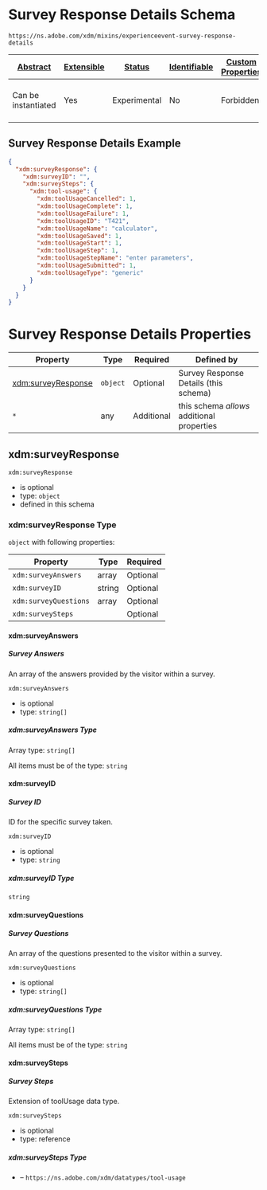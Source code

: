 
# Survey Response Details Schema

```
https://ns.adobe.com/xdm/mixins/experienceevent-survey-response-details
```



| [Abstract](../../../abstract.md) | [Extensible](../../../extensions.md) | [Status](../../../status.md) | [Identifiable](../../../id.md) | [Custom Properties](../../../extensions.md) | [Additional Properties](../../../extensions.md) | Defined In |
|----------------------------------|--------------------------------------|------------------------------|--------------------------------|---------------------------------------------|-------------------------------------------------|------------|
| Can be instantiated | Yes | Experimental | No | Forbidden | Permitted | [mixins/experience-event/experienceevent-survey-response-details.schema.json](mixins/experience-event/experienceevent-survey-response-details.schema.json) |

## Survey Response Details Example
```json
{
  "xdm:surveyResponse": {
    "xdm:surveyID": "",
    "xdm:surveySteps": {
      "xdm:tool-usage": {
        "xdm:toolUsageCancelled": 1,
        "xdm:toolUsageComplete": 1,
        "xdm:toolUsageFailure": 1,
        "xdm:toolUsageID": "T421",
        "xdm:toolUsageName": "calculator",
        "xdm:toolUsageSaved": 1,
        "xdm:toolUsageStart": 1,
        "xdm:toolUsageStep": 1,
        "xdm:toolUsageStepName": "enter parameters",
        "xdm:toolUsageSubmitted": 1,
        "xdm:toolUsageType": "generic"
      }
    }
  }
}
```

# Survey Response Details Properties

| Property | Type | Required | Defined by |
|----------|------|----------|------------|
| [xdm:surveyResponse](#xdmsurveyresponse) | `object` | Optional | Survey Response Details (this schema) |
| `*` | any | Additional | this schema *allows* additional properties |

## xdm:surveyResponse


`xdm:surveyResponse`
* is optional
* type: `object`
* defined in this schema

### xdm:surveyResponse Type


`object` with following properties:


| Property | Type | Required |
|----------|------|----------|
| `xdm:surveyAnswers`| array | Optional |
| `xdm:surveyID`| string | Optional |
| `xdm:surveyQuestions`| array | Optional |
| `xdm:surveySteps`|  | Optional |



#### xdm:surveyAnswers
##### Survey Answers

An array of the answers provided by the visitor within a survey.

`xdm:surveyAnswers`
* is optional
* type: `string[]`


##### xdm:surveyAnswers Type


Array type: `string[]`

All items must be of the type:
`string`











#### xdm:surveyID
##### Survey ID

ID for the specific survey taken.

`xdm:surveyID`
* is optional
* type: `string`

##### xdm:surveyID Type


`string`








#### xdm:surveyQuestions
##### Survey Questions

An array of the questions presented to the visitor within a survey.

`xdm:surveyQuestions`
* is optional
* type: `string[]`


##### xdm:surveyQuestions Type


Array type: `string[]`

All items must be of the type:
`string`











#### xdm:surveySteps
##### Survey Steps

Extension of toolUsage data type.

`xdm:surveySteps`
* is optional
* type: reference

##### xdm:surveySteps Type


* []() – `https://ns.adobe.com/xdm/datatypes/tool-usage`









